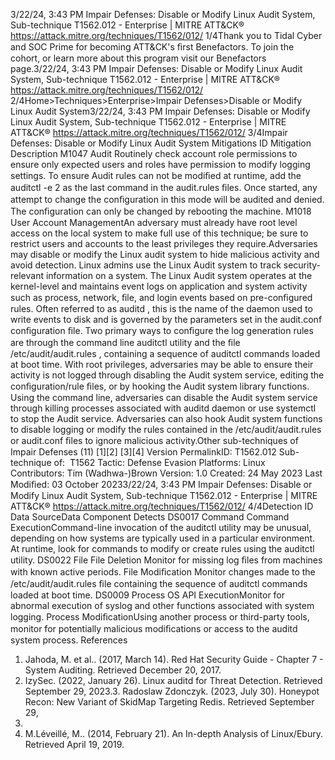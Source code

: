 3/22/24, 3:43 PM Impair Defenses: Disable or Modify Linux Audit System, Sub-technique T1562.012 - Enterprise | MITRE ATT&CK®
https://attack.mitre.org/techniques/T1562/012/ 1/4Thank you to Tidal Cyber and SOC Prime for becoming ATT&CK's ﬁrst Benefactors. To join the cohort, or learn more about this program visit our
Benefactors page.3/22/24, 3:43 PM Impair Defenses: Disable or Modify Linux Audit System, Sub-technique T1562.012 - Enterprise | MITRE ATT&CK®
https://attack.mitre.org/techniques/T1562/012/ 2/4Home>Techniques>Enterprise>Impair Defenses>Disable or Modify Linux Audit System3/22/24, 3:43 PM Impair Defenses: Disable or Modify Linux Audit System, Sub-technique T1562.012 - Enterprise | MITRE ATT&CK®
https://attack.mitre.org/techniques/T1562/012/ 3/4Impair Defenses: Disable or Modify Linux Audit System
Mitigations
ID Mitigation Description
M1047 Audit Routinely check account role permissions to ensure only expected users and roles have permission to
modify logging settings.
To ensure Audit rules can not be modiﬁed at runtime, add the auditctl -e 2 as the last command in
the audit.rules ﬁles. Once started, any attempt to change the conﬁguration in this mode will be audited
and denied. The conﬁguration can only be changed by rebooting the machine.
M1018 User Account
ManagementAn adversary must already have root level access on the local system to make full use of this technique;
be sure to restrict users and accounts to the least privileges they require.Adversaries may disable or modify the Linux audit system to hide malicious activity and avoid detection. Linux admins use the Linux Audit
system to track security-relevant information on a system. The Linux Audit system operates at the kernel-level and maintains event logs on
application and system activity such as process, network, ﬁle, and login events based on pre-conﬁgured rules.
Often referred to as auditd , this is the name of the daemon used to write events to disk and is governed by the parameters set in the
audit.conf conﬁguration ﬁle. Two primary ways to conﬁgure the log generation rules are through the command line auditctl utility and
the ﬁle /etc/audit/audit.rules , containing a sequence of auditctl commands loaded at boot time.
With root privileges, adversaries may be able to ensure their activity is not logged through disabling the Audit system service, editing the
conﬁguration/rule ﬁles, or by hooking the Audit system library functions. Using the command line, adversaries can disable the Audit system
service through killing processes associated with auditd daemon or use systemctl to stop the Audit service. Adversaries can also hook
Audit system functions to disable logging or modify the rules contained in the /etc/audit/audit.rules or audit.conf ﬁles to ignore
malicious activity.Other sub-techniques of Impair Defenses (11)
[1][2]
[3][4]
Version PermalinkID: T1562.012
Sub-technique of:  T1562
 
Tactic: Defense Evasion
 
Platforms: Linux
Contributors: Tim (Wadhwa-)Brown
Version: 1.0
Created: 24 May 2023
Last Modiﬁed: 03 October 20233/22/24, 3:43 PM Impair Defenses: Disable or Modify Linux Audit System, Sub-technique T1562.012 - Enterprise | MITRE ATT&CK®
https://attack.mitre.org/techniques/T1562/012/ 4/4Detection
ID Data SourceData Component Detects
DS0017 Command Command
ExecutionCommand-line invocation of the auditctl utility may be unusual, depending on how
systems are typically used in a particular environment. At runtime, look for commands to
modify or create rules using the auditctl utility.
DS0022 File File Deletion Monitor for missing log ﬁles from machines with known active periods.
File Modiﬁcation Monitor changes made to the /etc/audit/audit.rules ﬁle containing the sequence of
auditctl commands loaded at boot time.
DS0009 Process OS API
ExecutionMonitor for abnormal execution of syslog and other functions associated with system
logging.
Process
ModiﬁcationUsing another process or third-party tools, monitor for potentially malicious modiﬁcations or
access to the auditd system process.
References
1. Jahoda, M. et al.. (2017, March 14). Red Hat Security Guide -
Chapter 7 - System Auditing. Retrieved December 20, 2017.
2. IzySec. (2022, January 26). Linux auditd for Threat Detection.
Retrieved September 29, 2023.3. Radoslaw Zdonczyk. (2023, July 30). Honeypot Recon: New
Variant of SkidMap Targeting Redis. Retrieved September 29,
2023.
4. M.Léveillé, M.. (2014, February 21). An In-depth Analysis of
Linux/Ebury. Retrieved April 19, 2019.
